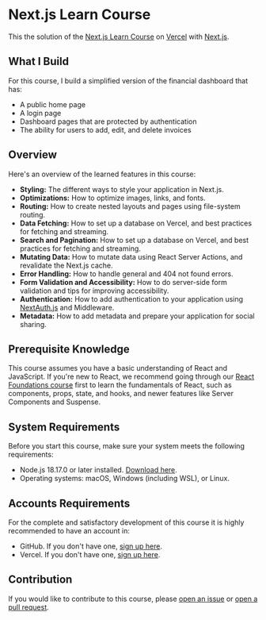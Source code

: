 # Next.js Learn Course

This the solution of the [Next.js Learn Course](https://nextjs.org/learn/dashboard-app) on [Vercel](https://vercel.com) with [Next.js](https://nextjs.org).

## What I Build

For this course, I build a simplified version of the financial dashboard that has:
- A public home page
- A login page
- Dashboard pages that are protected by authentication
- The ability for users to add, edit, and delete invoices

## Overview

Here's an overview of the learned features in this course:
- __Styling:__ The different ways to style your application in Next.js.
- __Optimizations:__ How to optimize images, links, and fonts.
- __Routing:__ How to create nested layouts and pages using file-system routing.
- __Data Fetching:__ How to set up a database on Vercel, and best practices for fetching and streaming.
- __Search and Pagination:__ How to set up a database on Vercel, and best practices for fetching and streaming.
- __Mutating Data:__ How to mutate data using React Server Actions, and revalidate the Next.js cache.
- __Error Handling:__ How to handle general and 404 not found errors.
- __Form Validation and Accessibility:__ How to do server-side form validation and tips for improving accessibility.
- __Authentication:__ How to add authentication to your application using [NextAuth.js](https://next-auth.js.org/) and Middleware.
- __Metadata:__ How to add metadata and prepare your application for social sharing.

## Prerequisite Knowledge

This course assumes you have a basic understanding of React and JavaScript. If you're new to React, we recommend going through our [React Foundations course](https://nextjs.org/learn/react-foundations) first to learn the fundamentals of React, such as components, props, state, and hooks, and newer features like Server Components and Suspense.

## System Requirements

Before you start this course, make sure your system meets the following requirements:

- Node.js 18.17.0 or later installed. [Download here](https://nodejs.org/en).
- Operating systems: macOS, Windows (including WSL), or Linux.

## Accounts Requirements

For the complete and satisfactory development of this course it is highly recommended to have an account in:

- GitHub. If you don't have one, [sign up here](https://github.com/join).
- Vercel. If you don't have one, [sign up here](https://vercel.com/signup).

## Contribution

If you would like to contribute to this course, please [open an issue](https://github.com/vercel/next.js/issues) or [open a pull request](https://github.com/vercel/next.js/pulls).